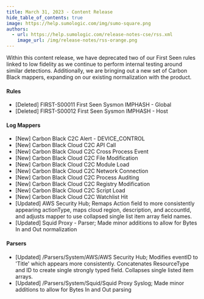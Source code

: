 ```yaml
---
title: March 31, 2023 - Content Release
hide_table_of_contents: true
image: https://help.sumologic.com/img/sumo-square.png
authors:
  - url: https://help.sumologic.com/release-notes-cse/rss.xml
    image_url: /img/release-notes/rss-orange.png
---
```


Within this content release, we have deprecated two of our First Seen rules linked to low fidelity as we continue to perform internal testing around similar detections. Additionally, we are bringing out a new set of Carbon Black mappers, expanding on our existing normalization with the product.

#### Rules
* [Deleted] FIRST-S00011 First Seen Sysmon IMPHASH - Global
* [Deleted] FIRST-S00012 First Seen Sysmon IMPHASH - Host

#### Log Mappers
* [New] Carbon Black C2C Alert - DEVICE_CONTROL
* [New] Carbon Black Cloud C2C API Call
* [New] Carbon Black Cloud C2C Cross Process Event
* [New] Carbon Black Cloud C2C File Modification
* [New] Carbon Black Cloud C2C Module Load
* [New] Carbon Black Cloud C2C Network Connection
* [New] Carbon Black Cloud C2C Process Auditing
* [New] Carbon Black Cloud C2C Registry Modification
* [New] Carbon Black Cloud C2C Script Load
* [New] Carbon Black Cloud C2C Watchlist Hit
* [Updated] AWS Security Hub; Remaps Action field to more consistently appearing actionType, maps cloud region, description, and accountId, and adjusts mapper to use collapsed single list item array field names.
* [Updated] Squid Proxy - Parser; Made minor additions to allow for Bytes In and Out normalization

#### Parsers
* [Updated] /Parsers/System/AWS/AWS Security Hub; Modifies eventID to 'Title' which appears more consistently. Concatenates ResourceType and ID to create single strongly typed field. Collapses single listed item arrays.
* [Updated] /Parsers/System/Squid/Squid Proxy Syslog; Made minor additions to allow for Bytes In and Out parsing